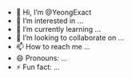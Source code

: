 - 👋 Hi, I’m @YeongExact
- 👀 I’m interested in ...
- 🌱 I’m currently learning ...
- 💞️ I’m looking to collaborate on ...
- 📫 How to reach me ...
- 😄 Pronouns: ...
- ⚡ Fun fact: ...

<!---
YeongExact/YeongExact is a ✨ special ✨ repository because its `README.md` (this file) appears on your GitHub profile.
You can click the Preview link to take a look at your changes.
--->
